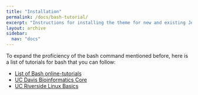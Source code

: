 ```yaml
---
title: "Installation"
permalink: /docs/bash-tutorial/
excerpt: "Instructions for installing the theme for new and existing Jekyll based sites."
layout: archive
sidebar:
  nav: "docs"
---
```




To expand the proficiency of the bash command mentioned before, here is a list of tutorials for bash that you can follow:

* [List of Bash online-tutorials](https://wiki-dev.bash-hackers.org/scripting/tutoriallist)
* [UC Davis Bioinformatics Core](https://bioinformatics.ucdavis.edu/research-computing/documentation/basic-unix-commands/)
* [UC Riverside Linux Basics](http://hpcc.ucr.edu/manuals_linux-basics_intro.html)
